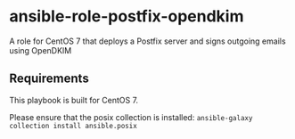 # ansible-role-postfix-opendkim
A role for CentOS 7 that deploys a Postfix server and signs outgoing emails using OpenDKIM

## Requirements
This playbook is built for CentOS 7.

Please ensure that the posix collection is installed:
`ansible-galaxy collection install ansible.posix`